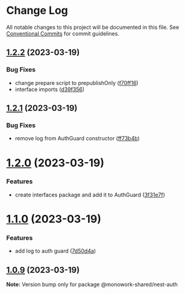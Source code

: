 # Change Log

All notable changes to this project will be documented in this file.
See [Conventional Commits](https://conventionalcommits.org) for commit guidelines.

## [1.2.2](https://github.com/rjombo/test-lerna-shared-lib/compare/@monowork-shared/nest-auth@1.2.1...@monowork-shared/nest-auth@1.2.2) (2023-03-19)


### Bug Fixes

* change prepare script to prepublishOnly ([f70ff16](https://github.com/rjombo/test-lerna-shared-lib/commit/f70ff16ec8e7d6fefec393cbd114ea71a3ab78ce))
* interface imports ([d39f356](https://github.com/rjombo/test-lerna-shared-lib/commit/d39f356e3292ffc052afe9708d8c6e4c6846a0c4))





## [1.2.1](https://github.com/rjombo/test-lerna-shared-lib/compare/@monowork-shared/nest-auth@1.2.0...@monowork-shared/nest-auth@1.2.1) (2023-03-19)


### Bug Fixes

* remove log from AuthGuard constructor ([ff73b4b](https://github.com/rjombo/test-lerna-shared-lib/commit/ff73b4b4fe10baec79cd98e2b03c7712a9f9ab13))





# [1.2.0](https://github.com/rjombo/test-lerna-shared-lib/compare/@monowork-shared/nest-auth@1.1.0...@monowork-shared/nest-auth@1.2.0) (2023-03-19)


### Features

* create interfaces package and add it to AuthGuard ([3f31e7f](https://github.com/rjombo/test-lerna-shared-lib/commit/3f31e7f8a866e112168096f20f14bb45cc527389))





# [1.1.0](https://github.com/rjombo/test-lerna-shared-lib/compare/@monowork-shared/nest-auth@1.0.9...@monowork-shared/nest-auth@1.1.0) (2023-03-19)


### Features

* add log to auth guard ([7d50d4a](https://github.com/rjombo/test-lerna-shared-lib/commit/7d50d4afb4eda8fd30708a20076d8e3f8b02fb53))





## [1.0.9](https://github.com/rjombo/test-lerna-shared-lib/compare/@monowork-shared/nest-auth@1.0.8...@monowork-shared/nest-auth@1.0.9) (2023-03-19)

**Note:** Version bump only for package @monowork-shared/nest-auth

